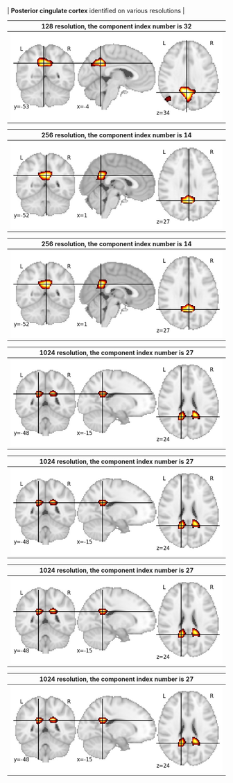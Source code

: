 


| **Posterior cingulate cortex** identified on various resolutions |

| 128 resolution, the component index number is 32|  
|:---:|  
| ![Component 128](../128/final/32.jpg "From component 128: Posterior cingulate cortex") |

| 256 resolution, the component index number is 14|  
|:---:|  
| ![Component 256](../256/final/14.jpg "From component 256: Posterior cingulate cortex") |

| 256 resolution, the component index number is 14|  
|:---:|  
| ![Component 256](../256/final/14.jpg "From component 256: Posterior cingulate cortex") |

| 1024 resolution, the component index number is 27|  
|:---:|  
| ![Component 1024](../1024/final/27.jpg "From component 1024: Posterior cingulate cortex") |

| 1024 resolution, the component index number is 27|  
|:---:|  
| ![Component 1024](../1024/final/27.jpg "From component 1024: Posterior cingulate cortex") |

| 1024 resolution, the component index number is 27|  
|:---:|  
| ![Component 1024](../1024/final/27.jpg "From component 1024: Posterior cingulate cortex") |

| 1024 resolution, the component index number is 27|  
|:---:|  
| ![Component 1024](../1024/final/27.jpg "From component 1024: Posterior cingulate cortex") |